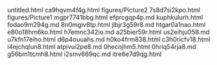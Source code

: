 untitled.html
ca9hqvm4f4g.html
figures/Picture2
7s8d7si2kpo.html
figures/Picture1
mgpr7741bbg.html
efprcgqp4p.md
kuphkulurh.html
fodao9m294g.md
8n0mgiv8tp.html
jlbjr3g59r8.md
htgar0a1nao.html
e80o18hm6ko.html
h7emnc342io.md
a25bier59r.html
us2eihju058.md
u7kfn17eiho.html
d6p4ouuahs.md
h0ko4frm838.html
c3h0ricfv18.html
i4ejchqlun8.html
atpivui2pe8.md
0hecnjhm5.html
0hriq54rja8.md
g56bm1tcmh8.html
i2smv669qc.md
itre6e7d9qg.html